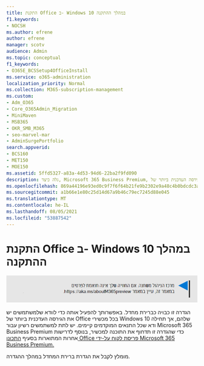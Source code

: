 ```yaml
---
title: התקנת Office ב- Windows 10 במהלך ההתקנה
f1.keywords:
- NOCSH
ms.author: efrene
author: efrene
manager: scotv
audience: Admin
ms.topic: conceptual
f1_keywords:
- O365E_BCSSetup4OfficeInstall
ms.service: o365-administration
localization_priority: Normal
ms.collection: M365-subscription-management
ms.custom:
- Adm_O365
- Core_O365Admin_Migration
- MiniMaven
- MSB365
- OKR_SMB_M365
- seo-marvel-mar
- AdminSurgePortfolio
search.appverid:
- BCS160
- MET150
- MOE150
ms.assetid: 5ffd5327-a83a-4d53-94d6-22ba2f9fd090
description: גלה כיצד, Microsoft 365 Business Premium, באפשרותך לוודא באופן אוטומטי שלמשתמשים יש את הגירסה העדכנית ביותר של Office בכל המכשירים Windows 10 שלהם.
ms.openlocfilehash: 869a44196e93ed0c9f7f6f64b21fe9b2302e9a48c4b0bdcdc3a09d28bb954d1c
ms.sourcegitcommit: a1b66e1e80c25d14d67a9b46c79ec7245d88e045
ms.translationtype: MT
ms.contentlocale: he-IL
ms.lasthandoff: 08/05/2021
ms.locfileid: "53887542"
---
```

# <a name="install-office-on-windows-10-during-setup"></a>התקנת Office ב- Windows 10 במהלך ההתקנה

![כרזה להצביע על https://aka.ms/aboutM365preview .](../media/m365admincenterchanging.png)

הגדרה זו כבויה כברירת מחדל. באפשרותך להפעיל אותה כדי לוודא שלמשתמשים יש את הגירסה העדכנית ביותר של Office בכל מכשירי Windows 10 שלהם, אך תחילה ודא שכל התנאים המוקדמים קיימים. יש לתת למשתמשים רשיון עבור Microsoft 365 Business Premium כדי שהגדרה זו תדחוף את התוכנה למכשיר, בנוסף לדרישות אחרות המתוארות בסעיף [התכונן Office פריסת לקוח על-ידי Microsoft 365 Business Premium.](prepare-for-office-client-deployment.md)
  
מומלץ לקבל את הגדרת ברירת המחדל במהלך ההגדרה.
